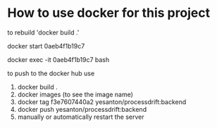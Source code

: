 # How to use docker for this project


to rebuild 'docker build .'

docker start 0aeb4f1b19c7

docker exec -it  0aeb4f1b19c7 bash

to push to the docker hub use
1. docker build .
2. docker images (to see the image name)
3. docker tag f3e7607440a2 yesanton/processdrift:backend
4. docker push yesanton/processdrift:backend
5. manually or automatically restart the server 
